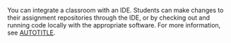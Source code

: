 You can integrate a classroom with an IDE. Students can make changes to their assignment repositories through the IDE, or by checking out and running code locally with the appropriate software. For more information, see [AUTOTITLE](/education/manage-coursework-with-github-classroom/integrate-github-classroom-with-an-ide/integrate-github-classroom-with-an-ide).
